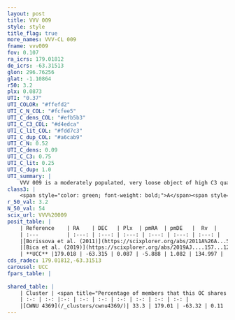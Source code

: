 ```yaml
---
layout: post
title: VVV 009
style: style
title_flag: true
more_names: VVV-CL 009
fname: vvv009
fov: 0.107
ra_icrs: 179.01812
de_icrs: -63.31513
glon: 296.76256
glat: -1.10864
r50: 3.2
plx: 0.0873
UTI: "0.37"
UTI_COLOR: "#ffefd2"
UTI_C_N_COL: "#fcfee5"
UTI_C_dens_COL: "#efb5b3"
UTI_C_C3_COL: "#d4edca"
UTI_C_lit_COL: "#fdd7c3"
UTI_C_dup_COL: "#a6cab9"
UTI_C_N: 0.52
UTI_C_dens: 0.09
UTI_C_C3: 0.75
UTI_C_lit: 0.25
UTI_C_dup: 1.0
UTI_summary: |
    VVV 009 is a moderately populated, very loose object of high C3 quality. It is poorly studied in the literature, with no articles listed in the last 6 years. This object shares a moderate percentage of members with a later reported entry.
class3: |
    <span style="color: green; font-weight: bold;">A</span><span style="color: #FFC300; font-weight: bold;">B</span>
r_50_val: 3.2
N_50_val: 54
scix_url: VVV%20009
posit_table: |
    | Reference    | RA    | DEC   | Plx  | pmRA  | pmDE   |  Rv  |
    | :---         | :---: | :---: | :---: | :---: | :---: | :---: |
    |[Borissova et al. (2011)](https://scixplorer.org/abs/2011A%26A...532A.131B) | 179.012 | -63.316 | -- | -- | -- | -- |
    |[Bica et al. (2019)](https://scixplorer.org/abs/2019AJ....157...12B) | 179.01 | -63.316 | -- | -- | -- | -- |
    | **UCC** |179.018 | -63.315 | 0.087 | -5.888 | 1.082 | 134.997 | 
cds_radec: 179.01812,-63.31513
carousel: UCC
fpars_table: |
    
shared_table: |
    | Cluster | <span title="Percentage of members that this OC shares with the ones listed">%</span>   | RA   | DEC   | Plx   | pmRA  | pmDE  | Rv | UTI |
    | :-: | :-: |:-: | :-: | :-: | :-: | :-: | :-: | :-: |
    |[CWNU 4369](/_clusters/cwnu4369/)| 33.3 | 179.01 | -63.32 | 0.11 | -5.8 | 1.04 | -44.87 |0.09 |
---
```

